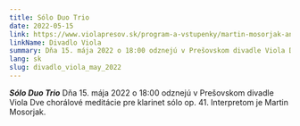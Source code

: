 ```yaml
---
title: Sólo Duo Trio
date: 2022-05-15
link: https://www.violapresov.sk/program-a-vstupenky/martin-mosorjak-andrej-gal-peter-katina
linkName: Divadlo Viola
summary: Dňa 15. mája 2022 o 18:00 odznejú v Prešovskom divadle Viola Dve chorálové meditácie pre klarinet sólo op. 41. Interpretom je Martin Mosorjak.
lang: sk
slug: divadlo_viola_may_2022
---
```


 ***Sólo Duo Trio***
 Dňa 15. mája 2022 o 18:00 odznejú v Prešovskom divadle Viola Dve chorálové meditácie pre klarinet sólo op. 41. Interpretom je Martin Mosorjak.